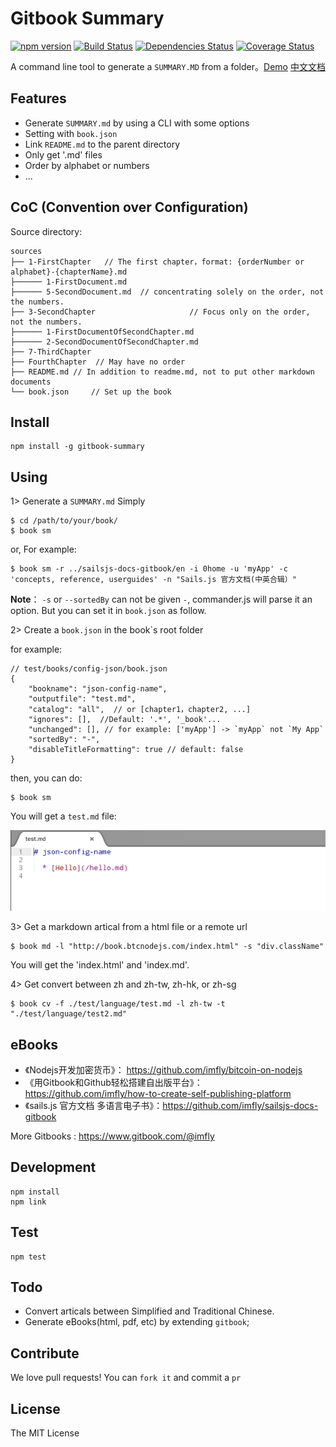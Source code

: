 # Gitbook Summary

[![npm version](https://badge.fury.io/js/gitbook-summary.svg)](https://badge.fury.io/js/gitbook-summary)
[![Build Status](https://travis-ci.org/imfly/gitbook-summary.png?branch=master)](https://travis-ci.org/imfly/gitbook-summary)
[![Dependencies Status](https://david-dm.org/imfly/gitbook-summary.png)](https://david-dm.org/imfly/gitbook-summary)
[![Coverage Status](https://coveralls.io/repos/imfly/gitbook-summary/badge.png)](https://coveralls.io/r/imfly/gitbook-summary)


A command line tool to generate a `SUMMARY.MD` from a folder。[Demo](http://imfly.github.io/how-to-create-self-publishing-platform) [中文文档](http://imfly.github.io/how-to-create-self-publishing-platform/3-%E5%A6%82%E4%BD%95%E6%89%93%E9%80%A0%E8%87%AA%E5%B7%B1%E7%9A%84%E5%B9%B3%E5%8F%B0%EF%BC%9F/2-Summary%E7%9A%84%E4%BD%BF%E7%94%A8.html)

## Features

- Generate `SUMMARY.md` by using a CLI with some options
- Setting with `book.json`
- Link `README.md` to the parent directory
- Only get '.md' files
- Order by alphabet or numbers
- ...

## CoC (Convention over Configuration)

Source directory:

```
sources
├── 1-FirstChapter   // The first chapter，format: {orderNumber or alphabet}-{chapterName}.md
├────── 1-FirstDocument.md
├────── 5-SecondDocument.md  // concentrating solely on the order, not the numbers.
├── 3-SecondChapter                     // Focus only on the order, not the numbers.
├────── 1-FirstDocumentOfSecondChapter.md
├────── 2-SecondDocumentOfSecondChapter.md  
├── 7-ThirdChapter
├── FourthChapter  // May have no order
├── README.md // In addition to readme.md, not to put other markdown documents
└── book.json     // Set up the book
```

## Install

```
npm install -g gitbook-summary
```

## Using

1> Generate a `SUMMARY.md` Simply

```
$ cd /path/to/your/book/
$ book sm
```

or, For example:

```
$ book sm -r ../sailsjs-docs-gitbook/en -i 0home -u 'myApp' -c 'concepts, reference, userguides' -n "Sails.js 官方文档(中英合辑）"
```

**Note**： `-s` or `--sortedBy` can not be given `-`, commander.js will parse it an option. But you can set it in `book.json` as follow.

2> Create a `book.json` in the book`s root folder

for example:

```
// test/books/config-json/book.json
{
    "bookname": "json-config-name",
    "outputfile": "test.md",
    "catalog": "all",  // or [chapter1，chapter2, ...]
    "ignores": [],  //Default: '.*', '_book'...
    "unchanged": [], // for example: ['myApp'] -> `myApp` not `My App`
    "sortedBy": "-",
    "disableTitleFormatting": true // default: false
}
```

then, you can do:

```
$ book sm
```

You will get a `test.md` file:

![test.md.jpg](doc/img/test.md.jpg)

3> Get a markdown artical from a html file or a remote url

```
$ book md -l "http://book.btcnodejs.com/index.html" -s "div.className"
```

You will get the 'index.html' and 'index.md'.

4> Get convert between zh and zh-tw, zh-hk, or zh-sg

```
$ book cv -f ./test/language/test.md -l zh-tw -t "./test/language/test2.md"
```

## eBooks

* 《Nodejs开发加密货币》： https://github.com/imfly/bitcoin-on-nodejs
* 《用Gitbook和Github轻松搭建自出版平台》： https://github.com/imfly/how-to-create-self-publishing-platform
* 《sails.js 官方文档 多语言电子书》：https://github.com/imfly/sailsjs-docs-gitbook

More Gitbooks : https://www.gitbook.com/@imfly

## Development

```
npm install
npm link
```

## Test

```
npm test
```

## Todo

- Convert articals between Simplified and Traditional Chinese.
- Generate eBooks(html, pdf, etc) by extending `gitbook`;

## Contribute

We love pull requests! You can `fork it` and commit a `pr`

## License

The MIT License

